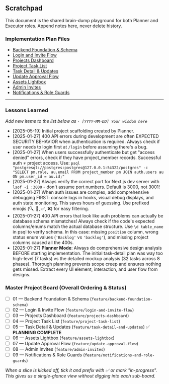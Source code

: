 ## Scratchpad

This document is the shared brain-dump playground for both Planner and Executor roles. Append notes here, never delete history.

### Implementation Plan Files

- [Backend Foundation & Schema](implementation-plan/backend-foundation-schema.md)
- [Login and Invite Flow](implementation-plan/login-and-invite-flow.md)
- [Projects Dashboard](implementation-plan/projects-dashboard.md)
- [Project Task List](implementation-plan/project-task-list.md)
- [Task Detail & Updates](implementation-plan/task-detail-and-updates.md)
- [Update Approval Flow](implementation-plan/update-approval-flow.md)
- [Assets Lightbox](implementation-plan/assets-lightbox.md)
- [Admin Invites](implementation-plan/admin-invites.md)
- [Notifications & Role Guards](implementation-plan/notifications-and-role-guards.md)

---

### Lessons Learned

_Add new items to the list below as `- [YYYY-MM-DD] Your wisdom here`_

- [2025-05-19] Initial project scaffolding created by Planner.
- [2025-01-27] 400 API errors during development are often EXPECTED SECURITY BEHAVIOR when authentication is required. Always check if user needs to login first at `/login` before assuming there's a bug.
- [2025-01-27] When users successfully authenticate but get "access denied" errors, check if they have project_member records. Successful auth ≠ project access. Use: `psql "postgresql://postgres:postgres@127.0.0.1:54322/postgres" -c "SELECT pm.role, au.email FROM project_member pm JOIN auth.users au ON pm.user_id = au.id;"`
- [2025-01-27] Always verify the correct port for Next.js dev server with `lsof -i :3000` - don't assume port numbers. Default is 3000, not 3001!
- [2025-01-27] When auth issues are complex, add comprehensive debugging FIRST: console logs in hooks, visual debug displays, and auth state monitoring. This saves hours of guessing. Use prefixed emojis (🔍, 🔐, ✅, ❌) for easy filtering.
- [2025-01-27] 400 API errors that look like auth problems can actually be database schema mismatches! Always check if the code's expected columns/enums match the actual database structure. Use `\d table_name` in psql to verify schema. In this case: missing `position` column, wrong status enum values (`'Backlog'` vs `'backlog'`), and missing project columns caused all the 400s.
- [2025-01-27] **Planner Mode**: Always do comprehensive design analysis BEFORE starting implementation. The initial task-detail plan was way too high-level (7 tasks) vs the detailed mockup analysis (32 tasks across 8 phases). Thorough planning prevents scope creep and ensures nothing gets missed. Extract every UI element, interaction, and user flow from designs.

### Master Project Board (Overall Ordering & Status)

- [ ] 01 — Backend Foundation & Schema (`feature/backend-foundation-schema`)
- [ ] 02 — Login & Invite Flow (`feature/login-and-invite-flow`)
- [ ] 03 — Projects Dashboard (`feature/projects-dashboard`)
- [ ] 04 — Project Task List (`feature/project-task-list`)
- [ ] 05 — Task Detail & Updates (`feature/task-detail-and-updates`) ✅ **PLANNING COMPLETE**
- [ ] 06 — Assets Lightbox (`feature/assets-lightbox`)
- [ ] 07 — Update Approval Flow (`feature/update-approval-flow`)
- [ ] 08 — Admin Invites (`feature/admin-invites`)
- [ ] 09 — Notifications & Role Guards (`feature/notifications-and-role-guards`)

_When a slice is kicked off, tick it and prefix with ✅ or mark "in-progress". This gives us a single-glance view without digging into each sub-board._ 